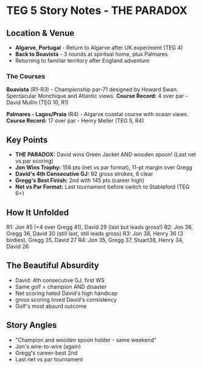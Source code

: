 # TEG 5 Story Notes - THE PARADOX

## Location & Venue
- **Algarve, Portugal** - Return to Algarve after UK experiment (TEG 4)
- **Back to Boavista** - 3 rounds at spiritual home, plus Palmares
- Returning to familiar territory after England adventure

### The Courses
**Boavista** (R1-R3) - Championship par-71 designed by Howard Swan. Spectacular Monchique and Atlantic views.
**Course Record:** 4 over par - David Mullin (TEG 10, R1)

**Palmares - Lagos/Praia** (R4) - Algarve coastal course with ocean views.
**Course Record:** 17 over par - Henry Meller (TEG 5, R4)

## Key Points
- **THE PARADOX:** David wins Green Jacket AND wooden spoon! (Last net vs par scoring)
- **Jon Wins Trophy:** 156 pts (net vs par format), 11-pt margin over Gregg
- **David's 4th Consecutive GJ:** 92 gross strokes, 6 clear
- **Gregg's Best Finish:** 2nd with 145 pts (career high)
- **Net vs Par Format:** Last tournament before switch to Stableford (TEG 6+)

## How It Unfolded
R1: Jon 45 (+4 over Gregg 41), David 29 (last but leads gross!)
R2: Jon 38, Gregg 36, David 30 (still last, still leads gross)
R3: Jon 38, Henry 36 (3 birdies), Gregg 35, David 27
R4: Jon 35, Gregg 37, Stuart38, Henry 34, David 26

## The Beautiful Absurdity
- David: 4th consecutive GJ, first WS
- Same golf = champion AND disaster
- Net scoring hated David's high handicap
- gross scoring loved David's consistency
- Golf's most absurd outcome

## Story Angles
- "Champion and wooden spoon holder - same weekend"
- Jon's wire-to-wire (again)
- Gregg's career-best 2nd
- Last net vs par tournament
